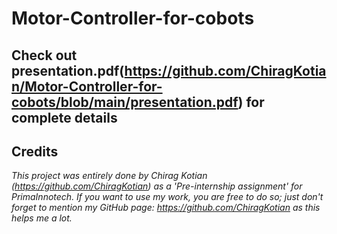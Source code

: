 # Motor-Controller-for-cobots


## Check out presentation.pdf(https://github.com/ChiragKotian/Motor-Controller-for-cobots/blob/main/presentation.pdf) for complete details


## Credits

_This project was entirely done by Chirag Kotian (https://github.com/ChiragKotian) as a 'Pre-internship assignment' for PrimaInnotech. If you want to use my work, you are free to do so; just don't forget to mention my GitHub page: https://github.com/ChiragKotian  as this helps me a lot._
